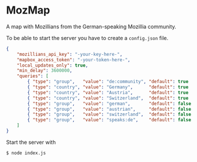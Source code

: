 # MozMap
A map with Mozillians from the German-speaking Mozillia community. 

To be able to start the server you have to create a `config.json` file.
```json
{
	"mozillians_api_key": "-your-key-here-",
	"mapbox_access_token": "-your-token-here-",
	"local_updates_only": true,
	"min_delay": 3600000,
	"queries": [
		{ "type": "group",   "value": "de:community", "default": true  },
		{ "type": "country", "value": "Germany",      "default": true  },
		{ "type": "country", "value": "Austria",      "default": true  },
		{ "type": "country", "value": "Switzerland",  "default": true  },
		{ "type": "group",   "value": "german",       "default": false },
		{ "type": "group",   "value": "austrian",     "default": false },
		{ "type": "group",   "value": "switzerland",  "default": false },
		{ "type": "group",   "value": "speaks:de",    "default": false }
	]
}
```

Start the server with
```bash
$ node index.js
```
